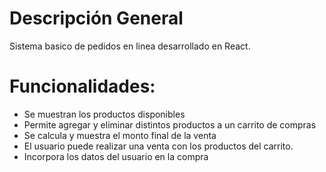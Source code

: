 # Descripción General

Sistema basico de pedidos en linea desarrollado en React.

# Funcionalidades: 

* Se muestran los productos disponibles
* Permite agregar y eliminar distintos productos a un carrito de compras
* Se calcula y muestra el monto final de la venta
* El usuario puede realizar una venta con los productos del carrito.
* Incorpora los datos del usuario en la compra




